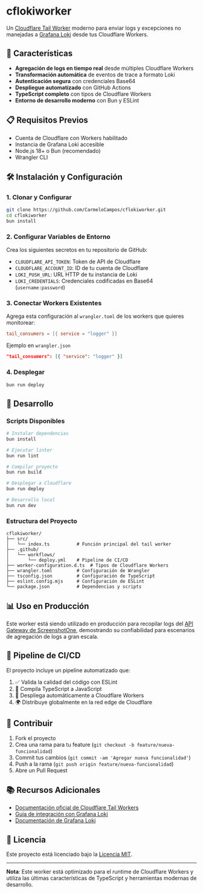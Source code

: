 # cflokiworker

Un [Cloudflare Tail Worker](https://developers.cloudflare.com/workers/observability/tail-workers/) moderno para enviar logs y excepciones no manejadas a [Grafana Loki](https://grafana.com/oss/loki/) desde tus Cloudflare Workers.

## 🚀 Características

- **Agregación de logs en tiempo real** desde múltiples Cloudflare Workers
- **Transformación automática** de eventos de trace a formato Loki
- **Autenticación segura** con credenciales Base64
- **Despliegue automatizado** con GitHub Actions
- **TypeScript completo** con tipos de Cloudflare Workers
- **Entorno de desarrollo moderno** con Bun y ESLint

## 📋 Requisitos Previos

- Cuenta de Cloudflare con Workers habilitado
- Instancia de Grafana Loki accesible
- Node.js 18+ o Bun (recomendado)
- Wrangler CLI

## 🛠️ Instalación y Configuración

### 1. Clonar y Configurar

```bash
git clone https://github.com/CarmeloCampos/cflokiworker.git
cd cflokiworker
bun install
```

### 2. Configurar Variables de Entorno

Crea los siguientes secretos en tu repositorio de GitHub:

- `CLOUDFLARE_API_TOKEN`: Token de API de Cloudflare
- `CLOUDFLARE_ACCOUNT_ID`: ID de tu cuenta de Cloudflare
- `LOKI_PUSH_URL`: URL HTTP de tu instancia de Loki
- `LOKI_CREDENTIALS`: Credenciales codificadas en Base64 (`username:password`)

### 3. Conectar Workers Existentes

Agrega esta configuración al `wrangler.toml` de los workers que quieres monitorear:

```toml
tail_consumers = [{ service = "logger" }]
```

Ejemplo en `wrangler.json`

```json
"tail_consumers": [{ "service": "logger" }]
```

### 4. Desplegar

```bash
bun run deploy
```

## 🔧 Desarrollo

### Scripts Disponibles

```bash
# Instalar dependencias
bun install

# Ejecutar linter
bun run lint

# Compilar proyecto
bun run build

# Desplegar a Cloudflare
bun run deploy

# Desarrollo local
bun run dev
```

### Estructura del Proyecto

```
cflokiworker/
├── src/
│   └── index.ts          # Función principal del tail worker
├── .github/
│   └── workflows/
│       └── deploy.yml    # Pipeline de CI/CD
├── worker-configuration.d.ts  # Tipos de Cloudflare Workers
├── wrangler.toml         # Configuración de Wrangler
├── tsconfig.json         # Configuración de TypeScript
├── eslint.config.mjs     # Configuración de ESLint
└── package.json          # Dependencias y scripts
```

## 📊 Uso en Producción

Este worker está siendo utilizado en producción para recopilar logs del [API Gateway de ScreenshotOne](https://screenshotone.com/), demostrando su confiabilidad para escenarios de agregación de logs a gran escala.

## 🔄 Pipeline de CI/CD

El proyecto incluye un pipeline automatizado que:

1. ✅ Valida la calidad del código con ESLint
2. 🔨 Compila TypeScript a JavaScript
3. 🚀 Despliega automáticamente a Cloudflare Workers
4. 🌍 Distribuye globalmente en la red edge de Cloudflare

## 🤝 Contribuir

1. Fork el proyecto
2. Crea una rama para tu feature (`git checkout -b feature/nueva-funcionalidad`)
3. Commit tus cambios (`git commit -am 'Agregar nueva funcionalidad'`)
4. Push a la rama (`git push origin feature/nueva-funcionalidad`)
5. Abre un Pull Request

## 📚 Recursos Adicionales

- [Documentación oficial de Cloudflare Tail Workers](https://developers.cloudflare.com/workers/observability/tail-workers/)
- [Guía de integración con Grafana Loki](https://scalabledeveloper.com/posts/cloudflare-tail-worker-for-pushing-logs-to-grafana-loki/)
- [Documentación de Grafana Loki](https://grafana.com/docs/loki/)

## 📄 Licencia

Este proyecto está licenciado bajo la [Licencia MIT](LICENSE).

---

**Nota**: Este worker está optimizado para el runtime de Cloudflare Workers y utiliza las últimas características de TypeScript y herramientas modernas de desarrollo.
